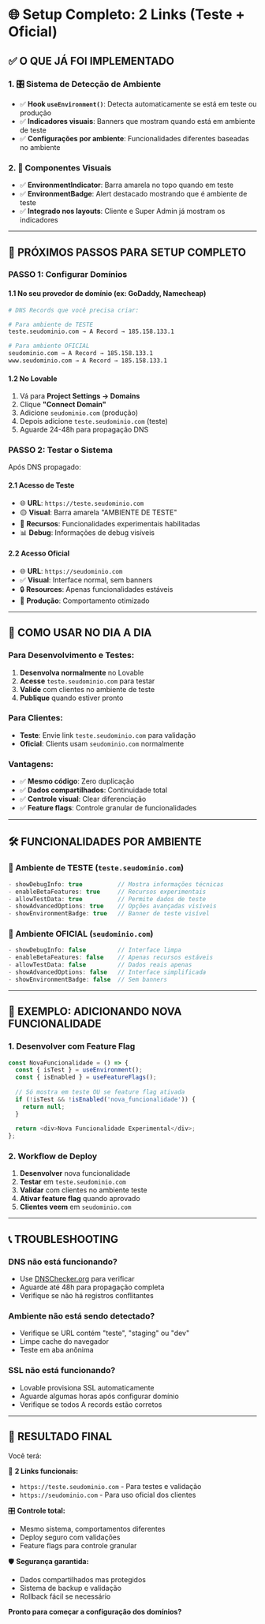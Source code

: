 # 🌐 Setup Completo: 2 Links (Teste + Oficial)

## ✅ **O QUE JÁ FOI IMPLEMENTADO**

### 1. 🎛️ **Sistema de Detecção de Ambiente**
- ✅ **Hook `useEnvironment()`**: Detecta automaticamente se está em teste ou produção
- ✅ **Indicadores visuais**: Banners que mostram quando está em ambiente de teste
- ✅ **Configurações por ambiente**: Funcionalidades diferentes baseadas no ambiente

### 2. 🚨 **Componentes Visuais**
- ✅ **EnvironmentIndicator**: Barra amarela no topo quando em teste
- ✅ **EnvironmentBadge**: Alert destacado mostrando que é ambiente de teste
- ✅ **Integrado nos layouts**: Cliente e Super Admin já mostram os indicadores

---

## 🚀 **PRÓXIMOS PASSOS PARA SETUP COMPLETO**

### **PASSO 1: Configurar Domínios**

#### **1.1 No seu provedor de domínio (ex: GoDaddy, Namecheap)**
```bash
# DNS Records que você precisa criar:

# Para ambiente de TESTE
teste.seudominio.com → A Record → 185.158.133.1

# Para ambiente OFICIAL
seudominio.com → A Record → 185.158.133.1
www.seudominio.com → A Record → 185.158.133.1
```

#### **1.2 No Lovable**
1. Vá para **Project Settings → Domains**
2. Clique **"Connect Domain"**  
3. Adicione `seudominio.com` (produção)
4. Depois adicione `teste.seudominio.com` (teste)
5. Aguarde 24-48h para propagação DNS

### **PASSO 2: Testar o Sistema**

Após DNS propagado:

#### **2.1 Acesso de Teste**
- 🌐 **URL**: `https://teste.seudominio.com`
- 🟡 **Visual**: Barra amarela "AMBIENTE DE TESTE"
- 🔧 **Recursos**: Funcionalidades experimentais habilitadas
- 📊 **Debug**: Informações de debug visíveis

#### **2.2 Acesso Oficial**
- 🌐 **URL**: `https://seudominio.com`  
- ✅ **Visual**: Interface normal, sem banners
- 🔒 **Resources**: Apenas funcionalidades estáveis
- 🚀 **Produção**: Comportamento otimizado

---

## 🎯 **COMO USAR NO DIA A DIA**

### **Para Desenvolvimento e Testes:**
1. **Desenvolva normalmente** no Lovable
2. **Acesse** `teste.seudominio.com` para testar
3. **Valide** com clientes no ambiente de teste
4. **Publique** quando estiver pronto

### **Para Clientes:**
- **Teste**: Envie link `teste.seudominio.com` para validação
- **Oficial**: Clients usam `seudominio.com` normalmente

### **Vantagens:**
- ✅ **Mesmo código**: Zero duplicação 
- ✅ **Dados compartilhados**: Continuidade total
- ✅ **Controle visual**: Clear diferenciação 
- ✅ **Feature flags**: Controle granular de funcionalidades

---

## 🛠️ **FUNCIONALIDADES POR AMBIENTE**

### **🧪 Ambiente de TESTE (`teste.seudominio.com`)**
```typescript
- showDebugInfo: true          // Mostra informações técnicas
- enableBetaFeatures: true     // Recursos experimentais
- allowTestData: true          // Permite dados de teste  
- showAdvancedOptions: true    // Opções avançadas visíveis
- showEnvironmentBadge: true   // Banner de teste visível
```

### **🚀 Ambiente OFICIAL (`seudominio.com`)**
```typescript
- showDebugInfo: false         // Interface limpa
- enableBetaFeatures: false    // Apenas recursos estáveis
- allowTestData: false         // Dados reais apenas
- showAdvancedOptions: false   // Interface simplificada
- showEnvironmentBadge: false  // Sem banners
```

---

## 🔧 **EXEMPLO: ADICIONANDO NOVA FUNCIONALIDADE**

### **1. Desenvolver com Feature Flag**
```typescript
const NovaFuncionalidade = () => {
  const { isTest } = useEnvironment();
  const { isEnabled } = useFeatureFlags();
  
  // Só mostra em teste OU se feature flag ativada
  if (!isTest && !isEnabled('nova_funcionalidade')) {
    return null;
  }
  
  return <div>Nova Funcionalidade Experimental</div>;
};
```

### **2. Workflow de Deploy**
1. **Desenvolver** nova funcionalidade
2. **Testar** em `teste.seudominio.com`
3. **Validar** com clientes no ambiente teste  
4. **Ativar feature flag** quando aprovado
5. **Clientes veem** em `seudominio.com`

---

## 📞 **TROUBLESHOOTING**

### **DNS não está funcionando?**
- Use [DNSChecker.org](https://dnschecker.org) para verificar
- Aguarde até 48h para propagação completa
- Verifique se não há registros conflitantes

### **Ambiente não está sendo detectado?**
- Verifique se URL contém "teste", "staging" ou "dev"
- Limpe cache do navegador
- Teste em aba anônima

### **SSL não está funcionando?**
- Lovable provisiona SSL automaticamente
- Aguarde algumas horas após configurar domínio
- Verifique se todos A records estão corretos

---

## 🎉 **RESULTADO FINAL**

Você terá:

🔗 **2 Links funcionais:**
- `https://teste.seudominio.com` - Para testes e validação
- `https://seudominio.com` - Para uso oficial dos clientes

🎛️ **Controle total:**
- Mesmo sistema, comportamentos diferentes
- Deploy seguro com validações
- Feature flags para controle granular

🛡️ **Segurança garantida:**
- Dados compartilhados mas protegidos
- Sistema de backup e validação  
- Rollback fácil se necessário

**Pronto para começar a configuração dos domínios?**